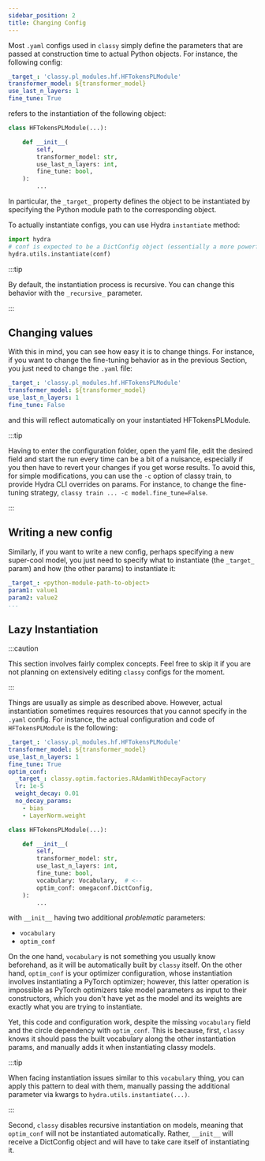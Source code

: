 ```yaml
---
sidebar_position: 2
title: Changing Config
---
```


Most `.yaml` configs used in `classy` simply define the parameters that are passed at construction time to actual Python
objects. For instance, the following config:

```yaml title="configurations/model/token.yaml"
_target_: 'classy.pl_modules.hf.HFTokensPLModule'
transformer_model: ${transformer_model}
use_last_n_layers: 1
fine_tune: True
```

refers to the instantiation of the following object:

```python title="classy/pl_modules/hf/classification.py"
class HFTokensPLModule(...):

    def __init__(
        self,
        transformer_model: str,
        use_last_n_layers: int,
        fine_tune: bool,
    ):
        ...
```

In particular, the `_target_` property defines the object to be instantiated by specifying the Python module path to
the corresponding object.

To actually instantiate configs, you can use Hydra `instantiate` method:

```python
import hydra
# conf is expected to be a DictConfig object (essentially a more powerful Python Dict loaded via OmegaConf); you don't need to care about this detail
hydra.utils.instantiate(conf)
```

:::tip

By default, the instantiation process is recursive. You can change this behavior with the `_recursive_` parameter.

:::

## Changing values

With this in mind, you can see how easy it is to change things. For instance, if you want to change the fine-tuning behavior
as in the previous Section, you just need to change the `.yaml` file:

```yaml title="configurations/model/token.yaml"
_target_: 'classy.pl_modules.hf.HFTokensPLModule'
transformer_model: ${transformer_model}
use_last_n_layers: 1
fine_tune: False
```

and this will reflect automatically on your instantiated HFTokensPLModule.

:::tip

Having to enter the configuration folder, open the yaml file, edit the desired field and start the run every time
can be a bit of a nuisance, especially if you then have to revert your changes if you get worse results.
To avoid this, for simple modifications, you can use the `-c` option of classy train, to provide Hydra CLI overrides on params. For
instance, to change the fine-tuning strategy, ```classy train ... -c model.fine_tune=False```.

:::

## Writing a new config

Similarly, if you want to write a new config, perhaps specifying a new super-cool model, you just need to specify what to instantiate
(the `_target_` param) and how (the other params) to instantiate it:

```yaml title="configurations/model/model-new.yaml"
_target_: <python-module-path-to-object>
param1: value1
param2: value2
...
```

## Lazy Instantiation

:::caution

This section involves fairly complex concepts. Feel free to skip it if you are not planning on extensively
editing `classy` configs for the moment.

:::

Things are usually as simple as described above. However, actual instantiation sometimes requires resources that you
cannot specify in the `.yaml` config. For instance, the actual configuration and code of `HFTokensPLModule` is the following:

```yaml title="configurations/model/token.yaml"
_target_: 'classy.pl_modules.hf.HFTokensPLModule'
transformer_model: ${transformer_model}
use_last_n_layers: 1
fine_tune: True
optim_conf:
  _target_: classy.optim.factories.RAdamWithDecayFactory
  lr: 1e-5
  weight_decay: 0.01
  no_decay_params:
    - bias
    - LayerNorm.weight
```

```python title="classy/pl_modules/hf/token.py"
class HFTokensPLModule(...):

    def __init__(
        self,
        transformer_model: str,
        use_last_n_layers: int,
        fine_tune: bool,
        vocabulary: Vocabulary,  # <--
        optim_conf: omegaconf.DictConfig,
    ):
        ...
```

with `__init__` having two additional *problematic* parameters:
* `vocabulary`
* `optim_conf`

On the one hand, `vocabulary` is not something you usually know beforehand, as it will be automatically built by `classy` itself.
On the other hand, `optim_conf` is your optimizer configuration, whose instantiation involves instantiating a PyTorch optimizer;
however, this latter operation is impossible as PyTorch optimizers take model parameters as input to their constructors,
which you don't have yet as the model and its weights are exactly what you are trying to instantiate.

Yet, this code and configuration work, despite the missing `vocabulary` field and the circle dependency with `optim_conf`.
This is because, first, `classy` knows it should pass the built vocabulary along the other instantiation params, and manually adds it
when instantiating classy models.

:::tip

When facing instantiation issues similar to this `vocabulary` thing, you can apply this pattern to deal with them,
manually passing the additional parameter via kwargs to `hydra.utils.instantiate(...)`.

:::

Second, `classy` disables recursive instantiation on models, meaning that `optim_conf` will not be instantiated automatically.
Rather, `__init__` will receive a DictConfig object and will have to take care itself of instantiating it.
